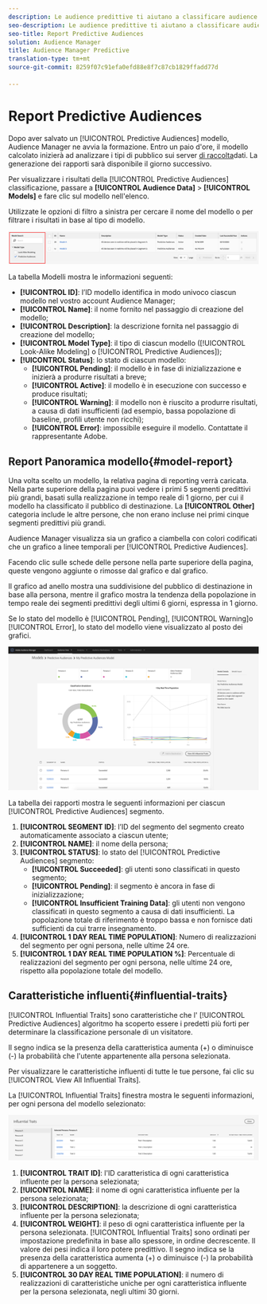 ```yaml
---
description: Le audience predittive ti aiutano a classificare audience sconosciute in persone distinte in tempo reale, utilizzando la scienza dei dati.
seo-description: Le audience predittive ti aiutano a classificare audience sconosciute in persone distinte in tempo reale, utilizzando la scienza dei dati.
seo-title: Report Predictive Audiences
solution: Audience Manager
title: Audience Manager Predictive
translation-type: tm+mt
source-git-commit: 8259f07c91efa0efd88e8f7c87cb1829ffadd77d

---
```



# Report Predictive Audiences

Dopo aver salvato un [!UICONTROL Predictive Audiences] modello, Audience Manager ne avvia la formazione. Entro un paio d&#39;ore, il modello calcolato inizierà ad analizzare i tipi di pubblico sui server [di raccolta](https://docs.adobe.com/content/help/en/audience-manager/user-guide/reference/system-components/components-data-collection.html#dcs-pcs)dati. La generazione dei rapporti sarà disponibile il giorno successivo.

Per visualizzare i risultati della [!UICONTROL Predictive Audiences] classificazione, passare a **[!UICONTROL Audience Data]** > **[!UICONTROL Models]** e fare clic sul modello nell&#39;elenco.

Utilizzate le opzioni di filtro a sinistra per cercare il nome del modello o per filtrare i risultati in base al tipo di modello.

![predictive-audiences-filter](assets/predictive-audiences-filter-models.png)

La tabella Modelli mostra le informazioni seguenti:

* **[!UICONTROL ID]**: l’ID modello identifica in modo univoco ciascun modello nel vostro account Audience Manager;
* **[!UICONTROL Name]**: il nome fornito nel passaggio di creazione del modello;
* **[!UICONTROL Description]**: la descrizione fornita nel passaggio di creazione del modello;
* **[!UICONTROL Model Type]**: il tipo di ciascun modello ([!UICONTROL Look-Alike Modeling] o [!UICONTROL Predictive Audiences]);
* **[!UICONTROL Status]**: lo stato di ciascun modello:
   * **[!UICONTROL Pending]**: il modello è in fase di inizializzazione e inizierà a produrre risultati a breve;
   * **[!UICONTROL Active]**: il modello è in esecuzione con successo e produce risultati;
   * **[!UICONTROL Warning]**: il modello non è riuscito a produrre risultati, a causa di dati insufficienti (ad esempio, bassa popolazione di baseline, profili utente non ricchi);
   * **[!UICONTROL Error]**: impossibile eseguire il modello. Contattate il rappresentante Adobe.

## Report Panoramica modello{#model-report}

Una volta scelto un modello, la relativa pagina di reporting verrà caricata. Nella parte superiore della pagina puoi vedere i primi 5 segmenti predittivi più grandi, basati sulla realizzazione in tempo reale di 1 giorno, per cui il modello ha classificato il pubblico di destinazione. La **[!UICONTROL Other]** categoria include le altre persone, che non erano incluse nei primi cinque segmenti predittivi più grandi.

Audience Manager visualizza sia un grafico a ciambella con colori codificati che un grafico a linee temporali per [!UICONTROL Predictive Audiences].

Facendo clic sulle schede delle persone nella parte superiore della pagina, queste vengono aggiunte o rimosse dal grafico e dal grafico.

Il grafico ad anello mostra una suddivisione del pubblico di destinazione in base alla persona, mentre il grafico mostra la tendenza della popolazione in tempo reale dei segmenti predittivi degli ultimi 6 giorni, espressa in 1 giorno.

Se lo stato del modello è [!UICONTROL Pending], [!UICONTROL Warning]o [!UICONTROL Error], lo stato del modello viene visualizzato al posto dei grafici.

![smart-persona-report](assets/predictive-audiences-report.png)

La tabella dei rapporti mostra le seguenti informazioni per ciascun [!UICONTROL Predictive Audiences] segmento.

1. **[!UICONTROL SEGMENT ID]**: l’ID del segmento del segmento creato automaticamente associato a ciascun utente;
1. **[!UICONTROL NAME]**: il nome della persona;
1. **[!UICONTROL STATUS]**: lo stato del [!UICONTROL Predictive Audiences] segmento:
   * **[!UICONTROL Succeeded]**: gli utenti sono classificati in questo segmento;
   * **[!UICONTROL Pending]**: il segmento è ancora in fase di inizializzazione;
   * **[!UICONTROL Insufficient Training Data]**: gli utenti non vengono classificati in questo segmento a causa di dati insufficienti. La popolazione totale di riferimento è troppo bassa e non fornisce dati sufficienti da cui trarre insegnamento.
1. **[!UICONTROL 1 DAY REAL TIME POPULATION]**: Numero di realizzazioni del segmento per ogni persona, nelle ultime 24 ore.
1. **[!UICONTROL 1 DAY REAL TIME POPULATION %]**: Percentuale di realizzazioni del segmento per ogni persona, nelle ultime 24 ore, rispetto alla popolazione totale del modello.

## Caratteristiche influenti{#influential-traits}

[!UICONTROL Influential Traits] sono caratteristiche che l&#39; [!UICONTROL Predictive Audiences] algoritmo ha scoperto essere i predetti più forti per determinare la classificazione personale di un visitatore.

Il segno indica se la presenza della caratteristica aumenta (+) o diminuisce (-) la probabilità che l&#39;utente appartenente alla persona selezionata.

Per visualizzare le caratteristiche influenti di tutte le tue persone, fai clic su [!UICONTROL View All Influential Traits].

La [!UICONTROL Influential Traits] finestra mostra le seguenti informazioni, per ogni persona del modello selezionato:

![caratteristiche influenti](assets/predictive-audiences-influential-traits.png)

1. **[!UICONTROL TRAIT ID]**: l&#39;ID caratteristica di ogni caratteristica influente per la persona selezionata;
1. **[!UICONTROL NAME]**: il nome di ogni caratteristica influente per la persona selezionata;
1. **[!UICONTROL DESCRIPTION]**: la descrizione di ogni caratteristica influente per la persona selezionata;
1. **[!UICONTROL WEIGHT]**: il peso di ogni caratteristica influente per la persona selezionata. [!UICONTROL Influential Traits] sono ordinati per impostazione predefinita in base allo spessore, in ordine decrescente.  Il valore dei pesi indica il loro potere predittivo. Il segno indica se la presenza della caratteristica aumenta (+) o diminuisce (-) la probabilità di appartenere a un soggetto.
1. **[!UICONTROL 30 DAY REAL TIME POPULATION]**: il numero di realizzazioni di caratteristiche uniche per ogni caratteristica influente per la persona selezionata, negli ultimi 30 giorni.
